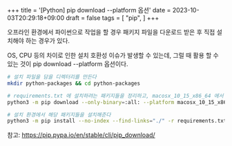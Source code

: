 +++
title = '[Python] pip download --platform 옵션'
date = 2023-10-03T20:29:18+09:00
draft = false
tags = [
    "pip",
]
+++

오프라인 환경에서 파이썬으로 작업을 할 경우 패키지 파일을 다운로드 받은 후 직접 설치해야 하는 경우가 있다.

OS, CPU 등의 차이로 인한 설치 호환성 이슈가 발생할 수 있는데, 그럴 때 활용 할 수 있는 것이 pip download --platform 옵션이다.

```bash
# 설치 파일을 담을 디렉터리를 만든다
mkdir python-packages && cd python-packages

# requirements.txt 에 설치하려는 패키지들을 정리하고, macosx_10_15_x86_64 에서 설치 가능한 패키지 파일을 내려받는다
python3 -m pip download --only-binary=:all: --platform macosx_10_15_x86_64 -r requirements.txt

# 설치 환경에서 해당 패키지들을 설치해준다
python3 -m pip install --no-index --find-links="./" -r requirements.txt
```  

참고: https://pip.pypa.io/en/stable/cli/pip_download/
